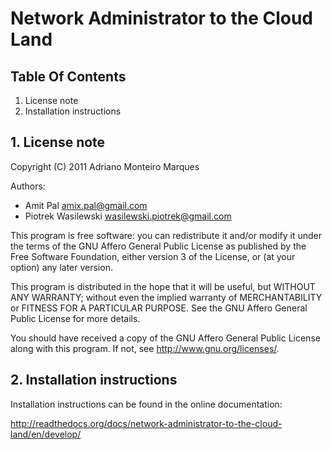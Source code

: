 # Network Administrator to the Cloud Land


## Table Of Contents

1. License note
2. Installation instructions


## 1. License note

Copyright (C) 2011 Adriano Monteiro Marques

Authors:

  * Amit Pal <amix.pal@gmail.com>
  * Piotrek Wasilewski <wasilewski.piotrek@gmail.com>

This program is free software: you can redistribute it and/or modify
it under the terms of the GNU Affero General Public License as
published by the Free Software Foundation, either version 3 of the
License, or (at your option) any later version.

This program is distributed in the hope that it will be useful,
but WITHOUT ANY WARRANTY; without even the implied warranty of
MERCHANTABILITY or FITNESS FOR A PARTICULAR PURPOSE.  See the
GNU Affero General Public License for more details.

You should have received a copy of the GNU Affero General Public License
along with this program.  If not, see <http://www.gnu.org/licenses/>.


## 2. Installation instructions

Installation instructions can be found in the online documentation:

http://readthedocs.org/docs/network-administrator-to-the-cloud-land/en/develop/
